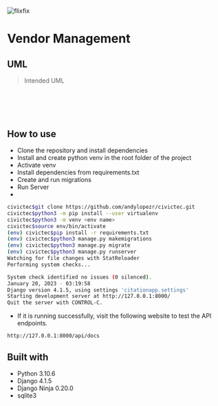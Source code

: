 <img src="https://media.licdn.com/dms/image/D4E12AQF9yzpGOro1AA/article-cover_image-shrink_720_1280/0/1662417464111?e=2147483647&v=beta&t=ObCOfTGhLzI4QUFDg1mlZlMtL65kq3lX7OPNrN5saZE" alt="flixfix">

# Vendor Management

## UML
> Intended UML

<h1 align="center">
  <br>
  <img src="https://i.imgur.com/flsLO8x.png" alt="">
  <br>
</h1>

## How to use

* Clone the repository and install dependencies
* Install and create python venv in the root folder of the project
* Activate venv
* Install dependencies from requirements.txt
* Create and run migrations
* Run Server
*

```bash
civictec$git clone https://github.com/andylopezr/civictec.git
civictec$python3 -m pip install --user virtualenv
civictec$python3 -m venv <env name>
civictec$source env/bin/activate
(env) civictec$pip install -r requirements.txt
(env) civictec$python3 manage.py makemigrations
(env) civictec$python3 manage.py migrate
(env) civictec$python3 manage.py runserver
Watching for file changes with StatReloader
Performing system checks...

System check identified no issues (0 silenced).
January 20, 2023 - 03:19:58
Django version 4.1.5, using settings 'citationapp.settings'
Starting development server at http://127.0.0.1:8000/
Quit the server with CONTROL-C.
```

* If it is running successfully, visit the following website to test the API endpoints.
```
http://127.0.0.1:8000/api/docs
```

## Built with

* Python 3.10.6
* Django 4.1.5
* Django Ninja 0.20.0
* sqlite3